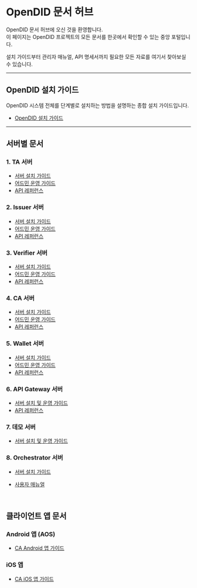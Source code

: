 # OpenDID 문서 허브

OpenDID 문서 허브에 오신 것을 환영합니다.  
이 페이지는 OpenDID 프로젝트의 모든 문서를 한곳에서 확인할 수 있는 중앙 포털입니다.  

설치 가이드부터 관리자 매뉴얼, API 명세서까지 필요한 모든 자료를 여기서 찾아보실 수 있습니다.

---

## OpenDID 설치 가이드

OpenDID 시스템 전체를 단계별로 설치하는 방법을 설명하는 종합 설치 가이드입니다.

- [OpenDID 설치 가이드](./OpenDID_Installation_Guide-V2.0.0.0_ko.md)

---

## 서버별 문서

### 1. TA 서버

- [서버 설치 가이드](https://github.com/OmniOneID/did-ta-server/blob/main/docs/installation/OpenDID_TAServer_Installation_Guide_ko.md)  
- [어드민 운영 가이드](https://github.com/OmniOneID/did-ta-server/blob/main/docs/admin/OpenDID_TAAdmin_Operation_Guide_ko.md)  
- [API 레퍼런스](https://github.com/OmniOneID/did-ta-server/blob/main/docs/api/TAS_API_ko.md)

### 2. Issuer 서버

- [서버 설치 가이드](https://github.com/OmniOneID/did-issuer-server/blob/main/docs/installation/OpenDID_IssuerServer_Installation_Guide_ko.md)  
- [어드민 운영 가이드](https://github.com/OmniOneID/did-issuer-server/blob/main/docs/admin/OpenDID_IssuerAdmin_Operation_Guide_ko.md)  
- [API 레퍼런스](https://github.com/OmniOneID/did-issuer-server/blob/main/docs/api/Issuer_API_ko.md)

### 3. Verifier 서버

- [서버 설치 가이드](https://github.com/OmniOneID/did-verifier-server/blob/main/docs/installation/OpenDID_VerifierServer_Installation_Guide_ko.md)  
- [어드민 운영 가이드](https://github.com/OmniOneID/did-verifier-server/blob/main/docs/admin/OpenDID_VerifierAdmin_Operation_Guide_ko.md)  
- [API 레퍼런스](https://github.com/OmniOneID/did-verifier-server/blob/main/docs/api/Verifier_API_ko.md)

### 4. CA 서버

- [서버 설치 가이드](https://github.com/OmniOneID/did-ca-server/blob/main/docs/installation/OpenDID_CAServer_Installation_Guide_ko.md)  
- [어드민 운영 가이드](https://github.com/OmniOneID/did-ca-server/blob/main/docs/admin/OpenDID_CAAdmin_Operation_Guide_ko.md)  
- [API 레퍼런스](https://github.com/OmniOneID/did-ca-server/blob/main/docs/api/CAS_API_ko.md)

### 5. Wallet 서버

- [서버 설치 가이드](https://github.com/OmniOneID/did-wallet-server/blob/main/docs/installation/OpenDID_WalletServer_Installation_Guide_ko.md)  
- [어드민 운영 가이드](https://github.com/OmniOneID/did-wallet-server/blob/main/docs/admin/OpenDID_WalletAdmin_Operation_Guide_ko.md)  
- [API 레퍼런스](https://github.com/OmniOneID/did-wallet-server/blob/main/docs/api/Wallet_API_ko.md)

### 6. API Gateway 서버

- [서버 설치 및 운영 가이드](https://github.com/OmniOneID/did-api-server/blob/main/docs/installation/OpenDID_APIGatewayServer_InstallationAndOperation_Guide_ko.md)  
- [API 레퍼런스](https://github.com/OmniOneID/did-api-server/blob/main/docs/api/APIGateway_API_ko.md)

### 7. 데모 서버

- [서버 설치 및 운영 가이드](https://github.com/OmniOneID/did-demo-server/blob/main/docs/installation/OpenDID_DemoServer_InstallationAndOperation_Guide_ko.md)

### 8. Orchestrator 서버

- [서버 설치 가이드](https://github.com/OmniOneID/did-orchestrator-server/blob/main/docs/installation/OpenDID_orchestrator_InstallationAndOperation_Guide_ko.md)

- [사용자 매뉴얼](https://github.com/OmniOneID/did-orchestrator-server/blob/main/docs/manual/orchestrator_manual_ko.md)

<br/>

## 클라이언트 앱 문서

### Android 앱 (AOS)

- [CA Android 앱 가이드](https://github.com/OmniOneID/did-ca-aos/blob/main/README_ko.md)

### iOS 앱

- [CA iOS 앱 가이드](https://github.com/OmniOneID/did-ca-ios/blob/main/README_ko.md)
